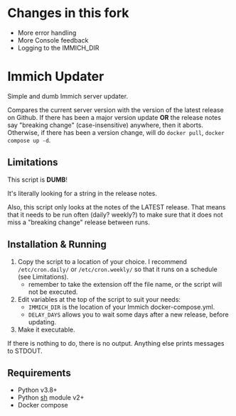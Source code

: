 # Changes in this fork
- More error handling
- More Console feedback
- Logging to the IMMICH_DIR

# Immich Updater

Simple and dumb Immich server updater.

Compares the current server version with the version of the latest release on Github. If there has been a major version update **OR** the release notes say "breaking change" (case-insensitive) anywhere, then it aborts. Otherwise, if there has been a version change, will do `docker pull`, `docker compose up -d`.

## Limitations

This script is **DUMB**!

It's literally looking for a string in the release notes.

Also, this script only looks at the notes of the LATEST release. That means that it needs to be run often (daily? weekly?) to make sure that it does not miss a "breaking change" release between runs.

## Installation & Running

1. Copy the script to a location of your choice. I recommend `/etc/cron.daily/` or `/etc/cron.weekly/` so that it runs on a schedule (see Limitations).
   - remember to take the extension off the file name, or the script will not be executed.
1. Edit variables at the top of the script to suit your needs:
   - `IMMICH_DIR` is the location of your Immich docker-compose.yml.
   - `DELAY_DAYS` allows you to wait some days after a new release, before updating.
1. Make it executable.

If there is nothing to do, there is no output. Anything else prints messages to STDOUT.

## Requirements

- Python v3.8+
- Python [sh](https://github.com/amoffat/sh) module v2+
- Docker compose
